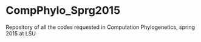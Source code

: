 # CompPhylo_Sprg2015
Repository of all the codes requested in Computation Phylogenetics, spring 2015 at LSU
